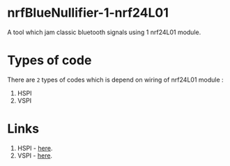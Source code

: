 # nrfBlueNullifier-1-nrf24L01
A tool which jam classic bluetooth signals using 1 nrf24L01 module.

# Types of code
There are `2` types of codes which is depend on wiring of nrf24L01 module :
1. HSPI
2. VSPI

# Links
1. HSPI - [here](url).
2. VSPI - [here](url).
